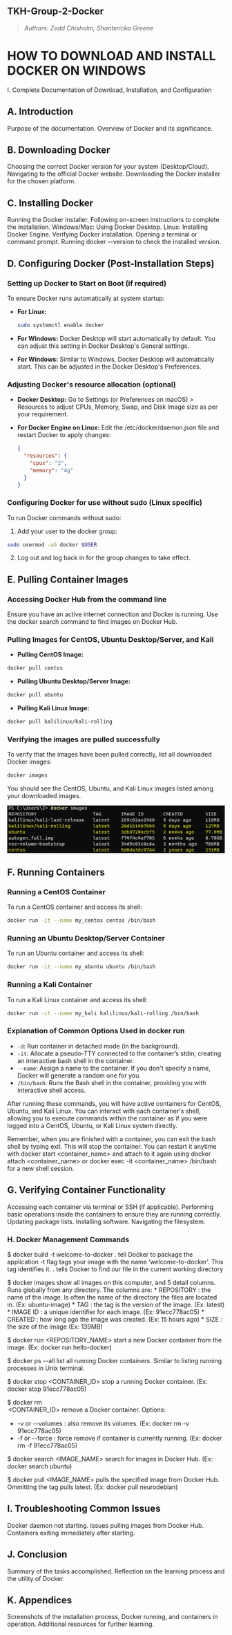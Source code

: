 ## TKH-Group-2-Docker
> _Authors: Zedd Chisholm, Shantericka Greene_


# HOW TO DOWNLOAD AND INSTALL DOCKER ON WINDOWS
I. Complete Documentation of Download, Installation, and Configuration

## A. Introduction
Purpose of the documentation.
Overview of Docker and its significance.

## B. Downloading Docker
Choosing the correct Docker version for your system (Desktop/Cloud).
Navigating to the official Docker website.
Downloading the Docker installer for the chosen platform.

## C. Installing Docker
Running the Docker installer.
Following on-screen instructions to complete the installation.
Windows/Mac: Using Docker Desktop.
Linux: Installing Docker Engine.
Verifying Docker installation.
Opening a terminal or command prompt.
Running docker --version to check the installed version.

## D. Configuring Docker (Post-Installation Steps)
### Setting up Docker to Start on Boot (if required)
To ensure Docker runs automatically at system startup:

- **For Linux:**
  ```bash
  sudo systemctl enable docker

- **For Windows:**
  Docker Desktop will start automatically by default. You can adjust this setting in Docker Desktop's General settings.

- **For Windows:**
  Similar to Windows, Docker Desktop will automatically start. This can be adjusted in the Docker Desktop's Preferences.

### Adjusting Docker's resource allocation (optional)
- **Docker Desktop:**
  Go to Settings (or Preferences on macOS) > Resources to adjust CPUs, Memory, Swap, and Disk Image size as per your requirement.

- **For Docker Engine on Linux:** 
  Edit the /etc/docker/daemon.json file and restart Docker to apply changes:
  ```json
  {
    "resources": {
      "cpus": "2",
      "memory": "4g"
    }
  }
  ```

### Configuring Docker for use without sudo (Linux specific)
To run Docker commands without sudo:

1. Add your user to the docker group:
```bash
sudo usermod -aG docker $USER
```

2. Log out and log back in for the group changes to take effect.

## E. Pulling Container Images
### Accessing Docker Hub from the command line
Ensure you have an active internet connection and Docker is running. Use the docker search command to find images on Docker Hub.

### Pulling Images for CentOS, Ubuntu Desktop/Server, and Kali
- **Pulling CentOS Image:**
```bash
docker pull centos
```

- **Pulling Ubuntu Desktop/Server  Image:**
```bash
docker pull ubuntu
```

- **Pulling Kali Linux Image:**
```bash
docker pull kalilinux/kali-rolling
```

### Verifying the images are pulled successfully
To verify that the images have been pulled correctly, list all downloaded Docker images:
```bash
docker images
```

You should see the CentOS, Ubuntu, and Kali Linux images listed among your downloaded images.

![Screenshot of a 'docker images' command results with the three images in yellow.](/assets/images/Docker-Images-CMD.jpg)

## F. Running Containers
### Running a CentOS Container
To run a CentOS container and access its shell:
```bash
docker run -it --name my_centos centos /bin/bash
```

### Running an Ubuntu Desktop/Server Container
To run an Ubuntu container and access its shell:
```bash
docker run -it --name my_ubuntu ubuntu /bin/bash
```

### Running a Kali Container
To run a Kali Linux container and access its shell:
```bash
docker run -it --name my_kali kalilinux/kali-rolling /bin/bash
```
### Explanation of Common Options Used in docker run

- `-d`: Run container in detached mode (in the background).
- `-it`: Allocate a pseudo-TTY connected to the container’s stdin; creating an interactive bash shell in the container.
- `--name`: Assign a name to the container. If you don't specify a name, Docker will generate a random one for you.
- `/bin/bash`: Runs the Bash shell in the container, providing you with interactive shell access.

After running these commands, you will have active containers for CentOS, Ubuntu, and Kali Linux. You can interact with each container's shell, allowing you to execute commands within the container as if you were logged into a CentOS, Ubuntu, or Kali Linux system directly.

Remember, when you are finished with a container, you can exit the bash shell by typing exit. This will stop the container. You can restart it anytime with docker start <container_name> and attach to it again using docker attach <container_name> or docker exec -it <container_name> /bin/bash for a new shell session.

## G. Verifying Container Functionality
Accessing each container via terminal or SSH (if applicable).
Performing basic operations inside the containers to ensure they are running correctly.
Updating package lists.
Installing software.
Navigating the filesystem.



### H. Docker Management Commands
$  docker build -t welcome-to-docker .
	tell Docker to package the application
	-t flag tags your image with the name ‘welcome-to-docker’. This tag identifies it.
	.  tells Docker to find our file in the current working directory

$  docker images
	show all images on this computer, and 5 detail columns. Runs globally from any directory. The columns are:
    * REPOSITORY  :  the name of the image. Is often the name of the directory the files are located in.  (Ex:  ubuntu-image)
    * TAG  :  the tag is the version of the image.  (Ex:  latest)
    * IMAGE ID  :  a unique identifier for each image.  (Ex:  91ecc778ac05)
    * CREATED  :  how long ago the image was created.  (Ex:  15 hours ago)
    * SIZE  :  the size of the image  (Ex:  139MB)

$  docker run <REPOSITORY_NAME>
	start a new Docker container from the image.  (Ex:  docker run hello-docker)

$  docker ps --all
	list all running Docker containers. Similar to listing running processes in Unix terminal.

$  docker stop <CONTAINER_ID>
	stop a running Docker container.  (Ex:  docker stop 91ecc778ac05)

$  docker rm <OPTION> <CONTAINER_ID>
	remove a Docker container. Options:
* -v or --volumes  :  also remove its volumes.  (Ex:  docker rm -v 91ecc778ac05)
* -f or --force  :  force remove if container is currently running.  (Ex:  docker rm -f 91ecc778ac05)

$  docker search <IMAGE_NAME>
	search for images in Docker Hub.  (Ex:  docker search ubuntu)

$  docker pull <IMAGE_NAME> <TAG>
	pulls the specified image from Docker Hub. Ommitting the tag pulls latest. (Ex:  docker pull neurodebian)



## I. Troubleshooting Common Issues
Docker daemon not starting.
Issues pulling images from Docker Hub.
Containers exiting immediately after starting.

## J. Conclusion
Summary of the tasks accomplished.
Reflection on the learning process and the utility of Docker.

## K. Appendices
Screenshots of the installation process, Docker running, and containers in operation.
Additional resources for further learning.

